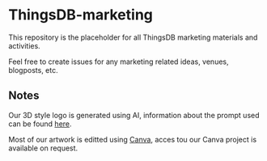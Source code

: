 # ThingsDB-marketing

This repository is the placeholder for all ThingsDB marketing materials and activities.

Feel free to create issues for any marketing related ideas, venues, blogposts, etc.

## Notes

Our 3D style logo is generated using AI, information about the prompt used can be found [here](./artwork/avatar/avatar_ai_prompt.md).

Most of our artwork is editted using [Canva](https://www.canva.com/), acces tou our Canva project is available on request.